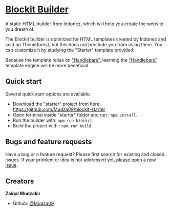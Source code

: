 # [Blockit Builder](https://www.indonez.com/blockit-builder)

A static HTML builder from Indonez, which will help you create the website you dream of.

The Blockit builder is optimized for HTML templates created by Indonez and sold on Themeforest, but this does not preclude you from using them. You can customize it by studying the "Starter" template provided.

Because the template relies on ["Handlebars"](https://handlebarsjs.com/), learning the ["Handlebars"](https://handlebarsjs.com/) template engine will be more beneficial.

## Quick start

Several quick start options are available:

- Download the "starter" project from here: https://github.com/Mudza09/blockit-starter
- Open terminal inside "starter" folder and run : `npm install`.
- Run the builder with: `npm run blockit`.
- Build the project with : `npm run build`.

## Bugs and feature requests

Have a bug or a feature request? Please first search for existing and closed issues. If your problem or idea is not addressed yet, [please open a new issue](https://github.com/Mudza09/blockit-builder/issues/new).

## Creators

**Zainal Mudzakir**

- Github: [@Mudza09](https://github.com/Mudza09)